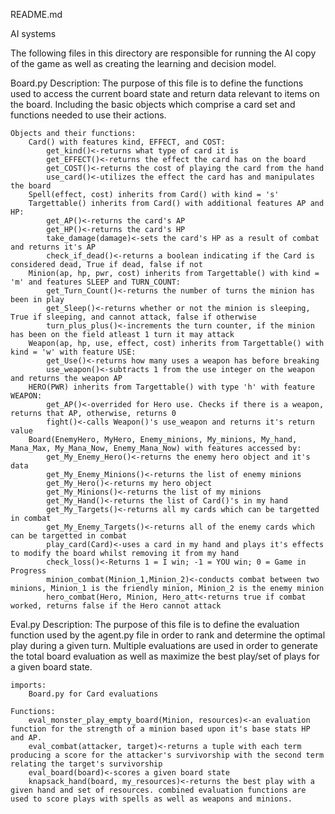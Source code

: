 README.md

AI systems

The following files in this directory are responsible for running the AI 
	copy of the game as well as creating the learning and decision model.

Board.py
	Description: The purpose of this file is to define the functions used to access
	the current board state and return data relevant to items on the board. Including
	the basic objects which comprise a card set and functions needed to use their 
	actions.

	Objects and their functions:
		Card() with features kind, EFFECT, and COST:
			get_kind()<-returns what type of card it is
			get_EFFECT()<-returns the effect the card has on the board
			get_COST()<-returns the cost of playing the card from the hand
			use_card()<-utilizes the effect the card has and manipulates the board
		Spell(effect, cost) inherits from Card() with kind = 's'
		Targettable() inherits from Card() with additional features AP and HP:
			get_AP()<-returns the card's AP
			get_HP()<-returns the card's HP
			take_damage(damage)<-sets the card's HP as a result of combat and returns it's AP
			check_if_dead()<-returns a boolean indicating if the Card is considered dead, True if dead, false if not
		Minion(ap, hp, pwr, cost) inherits from Targettable() with kind = 'm' and features SLEEP and TURN_COUNT:
			get_Turn_Count()<-returns the number of turns the minion has been in play
			get_Sleep()<-returns whether or not the minion is sleeping, True if sleeping, and cannot attack, false if otherwise
			turn_plus_plus()<-increments the turn counter, if the minion has been on the field atleast 1 turn it may attack
		Weapon(ap, hp, use, effect, cost) inherits from Targettable() with kind = 'w' with feature USE:
			get_Use()<-returns how many uses a weapon has before breaking
			use_weapon()<-subtracts 1 from the use integer on the weapon and returns the weapon AP
		HERO(PWR) inherits from Targettable() with type 'h' with feature WEAPON:
			get_AP()<-overrided for Hero use. Checks if there is a weapon, returns that AP, otherwise, returns 0
			fight()<-calls Weapon()'s use_weapon and returns it's return value
		Board(EnemyHero, MyHero, Enemy_minions, My_minions, My_hand, Mana_Max, My_Mana_Now, Enemy_Mana_Now) with features accessed by:
			get_My_Enemy_Hero()<-returns the enemy hero object and it's data
			get_My_Enemy_Minions()<-returns the list of enemy minions
			get_My_Hero()<-returns my hero object
			get_My_Minions()<-returns the list of my minions
			get_My_Hand()<-returns the list of Card()'s in my hand
			get_My_Targets()<-returns all my cards which can be targetted in combat
			get_My_Enemy_Targets()<-returns all of the enemy cards which can be targetted in combat
			play_card(Card)<-uses a card in my hand and plays it's effects to modify the board whilst removing it from my hand
			check_loss()<-Returns 1 = I win; -1 = YOU win; 0 = Game in Progress
			minion_combat(Minion_1,Minion_2)<-conducts combat between two minions, Minion_1 is the friendly minion, Minion_2 is the enemy minion
			hero_combat(Hero, Minion, Hero_att<-returns true if combat worked, returns false if the Hero cannot attack


Eval.py
	Description: The purpose of this file is to define the evaluation function
	used by the agent.py file in order to rank and determine the optimal play 
	during a given turn. Multiple evaluations are used in order to generate the total board evaluation as well as maximize the best play/set of plays for a given board state. 

	imports:
		Board.py for Card evaluations

	Functions:
		eval_monster_play_empty_board(Minion, resources)<-an evaluation function for the strength of a minion based upon it's base stats HP and AP. 
		eval_combat(attacker, target)<-returns a tuple with each term producing a score for the attacker's survivorship with the second term relating the target's survivorship
		eval_board(board)<-scores a given board state
		knapsack_hand(board, my_resources)<-returns the best play with a given hand and set of resources. combined evaluation functions are used to score plays with spells as well as weapons and minions. 